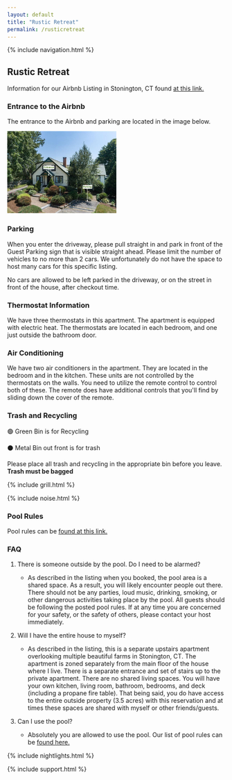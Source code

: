 ```yaml
---
layout: default
title: "Rustic Retreat"
permalink: /rusticretreat
---
```


{% include navigation.html %}

## Rustic Retreat

Information for our Airbnb Listing in Stonington, CT found [at this link.](https://www.airbnb.com/h/rusticretreatct)

### Entrance to the Airbnb

The entrance to the Airbnb and parking are located in the image below. 

<img width="50%" height="50%" src="assets/images/parking_entrance.jpeg"/>

### Parking

When you enter the driveway, please pull straight in and park in front of the Guest Parking sign that is visible straight ahead. Please limit the number of vehicles to no more than 2 cars. We unfortunately do not have the space to host many cars for this specific listing. 

No cars are allowed to be left parked in the driveway, or on the street in front of the house, after checkout time. 

### Thermostat Information

We have three thermostats in this apartment. The apartment is equipped with electric heat. The thermostats are located in each bedroom, and one just outside the bathroom door. 

### Air Conditioning

We have two air conditioners in the apartment. They are located in the bedroom and in the kitchen. These units are not controlled by the thermostats on the walls. You need to utilize the remote control to control both of these. The remote does have additional controls that you'll find by sliding down the cover of the remote. 

### Trash and Recycling

🟢  Green Bin is for Recycling

⚫  Metal Bin out front is for trash

Please place all trash and recycling in the appropriate bin before you leave. **Trash must be bagged**

{% include grill.html %}

{% include noise.html %}

### Pool Rules

Pool rules can be [found at this link.](/rusticretreat/poolrules)

### FAQ

1. There is someone outside by the pool. Do I need to be alarmed?
    * As described in the listing when you booked, the pool area is a shared space. As a result, you will likely encounter people out there. There should not be any parties, loud music, drinking, smoking, or other dangerous activities taking place by the pool. All guests should be following the posted pool rules. If at any time you are concerned for your safety, or the safety of others, please contact your host immediately. 
    
2. Will I have the entire house to myself?
    * As described in the listing, this is a separate upstairs apartment overlooking multiple beautiful farms in Stonington, CT.  The apartment is zoned separately from the main floor of the house where I live. There is a separate entrance and set of stairs up to the private apartment. There are no shared living spaces. You will have your own kitchen, living room, bathroom, bedrooms, and deck (including a propane fire table). That being said, you do have access to the entire outside property (3.5 acres) with this reservation and at times these spaces are shared with myself or other friends/guests. 

3. Can I use the pool?
    * Absolutely you are allowed to use the pool. Our list of pool rules can be [found here.](/rusticretreat/poolrules) 


{% include nightlights.html %}

{% include support.html %}

